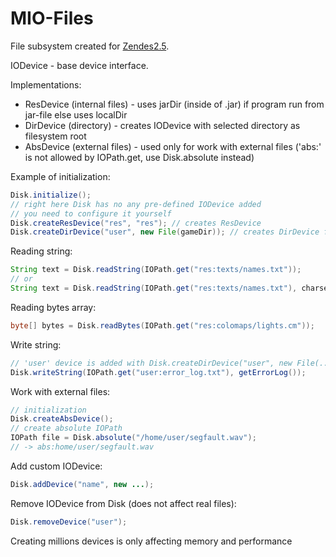 # MIO-Files
File subsystem created for [Zendes2.5](https://mihailris.itch.io/zendes25).

IODevice - base device interface.

Implementations:
- ResDevice (internal files) - uses jarDir (inside of .jar) if program run from jar-file else uses localDir
- DirDevice (directory) - creates IODevice with selected directory as filesystem root
- AbsDevice (external files) - used only for work with external files ('abs:' is not allowed by IOPath.get, use Disk.absolute instead)

Example of initialization:
```java
Disk.initialize();
// right here Disk has no any pre-defined IODevice added
// you need to configure it yourself
Disk.createResDevice("res", "res"); // creates ResDevice
Disk.createDirDevice("user", new File(gameDir)); // creates DirDevice from given directory
```

Reading string:
```java
String text = Disk.readString(IOPath.get("res:texts/names.txt"));
// or
String text = Disk.readString(IOPath.get("res:texts/names.txt"), charset);
```

Reading bytes array:
```java
byte[] bytes = Disk.readBytes(IOPath.get("res:colomaps/lights.cm"));
```

Write string:
```java
// 'user' device is added with Disk.createDirDevice("user", new File(...));
Disk.writeString(IOPath.get("user:error_log.txt"), getErrorLog());
```

Work with external files:
```java
// initialization
Disk.createAbsDevice();
// create absolute IOPath
IOPath file = Disk.absolute("/home/user/segfault.wav");
// -> abs:home/user/segfault.wav
```
Add custom IODevice:
```java
Disk.addDevice("name", new ...);
```
Remove IODevice from Disk (does not affect real files):
```java
Disk.removeDevice("user");
```

Creating millions devices is only affecting memory and performance
